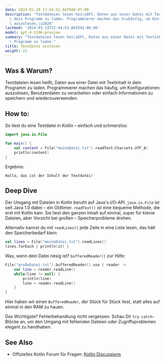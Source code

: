 ```yaml
---
date: 2024-01-20 17:54:51.447948-07:00
description: "Textdateien lesen hei\xDFt, Daten aus einer Datei mit Textinhalt in\
  \ dein Programm zu laden. Programmierer machen das h\xE4ufig, um Konfigurationen\
  \ auszulesen,\u2026"
lastmod: '2024-03-13T22:44:53.863542-06:00'
model: gpt-4-1106-preview
summary: "Textdateien lesen hei\xDFt, Daten aus einer Datei mit Textinhalt in dein\
  \ Programm zu laden."
title: Textdatei einlesen
weight: 22
---
```


## Was & Warum?
Textdateien lesen heißt, Daten aus einer Datei mit Textinhalt in dein Programm zu laden. Programmierer machen das häufig, um Konfigurationen auszulesen, Benutzerdaten zu verarbeiten oder einfach Informationen zu speichern und wiederzuverwenden.

## How to:
So liest du eine Textdatei in Kotlin – einfach und schmerzlos:

```Kotlin
import java.io.File

fun main() {
    val content = File("meineDatei.txt").readText(Charsets.UTF_8)
    println(content)
}

```
Ergebnis:
```
Hallo, das ist der Inhalt der Textdatei!
```

## Deep Dive
Der Umgang mit Dateien in Kotlin beruht auf Java's I/O-API. `java.io.File` ist seit Java 1.0 dabei – ein Oldtimer. `readText()` ist eine bequeme Methode, die erst mit Kotlin kam. Sie liest den ganzen Inhalt auf einmal, super für kleine Dateien, aber Vorsicht bei großen – Speicherprobleme drohen.

Alternativ kannst du mit `readLines()` jede Zeile in eine Liste lesen, das hält den Speicherbedarf klein:

```Kotlin
val lines = File("meineDatei.txt").readLines()
lines.forEach { println(it) }
```

Was, wenn dein Datei riesig ist? `bufferedReader()` zur Hilfe:

```Kotlin
File("großeDatei.txt").bufferedReader().use { reader ->
    var line = reader.readLine()
    while(line != null) {
        println(line)
        line = reader.readLine()
    }
}
```
Hier haben wir einen `BufferedReader`, der Stück für Stück liest, statt alles auf einmal in den RAM zu hauen.

Das Wichtigste? Fehlerbehandlung nicht vergessen. Schau Dir `try-catch`-Blöcke an, um den Umgang mit fehlenden Dateien oder Zugriffsproblemen elegant zu handhaben.

## See Also
- Offizielles Kotlin Forum für Fragen: [Kotlin Discussions](https://discuss.kotlinlang.org/)
